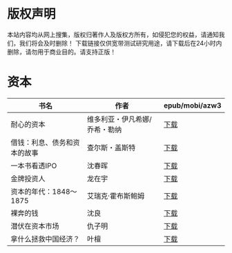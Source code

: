 # 版权声明

本站内容均从网上搜集，版权归著作人及版权方所有，如侵犯您的权益，请通知我们，我们将会及时删除！ 下载链接仅供宽带测试研究用途，请下载后在24小时内删除，请勿用于商业目的。请支持正版！

# 资本

| 书名 | 作者 | epub/mobi/azw3 |
| --- | --- | --- |
| 耐心的资本 | 维多利亚・伊凡希娜/乔希・勒纳 | [下载](https://url89.ctfile.com/f/31084289-1375495492-4e8778?p=8866) |
| 借钱：利息、债务和资本的故事 | 查尔斯・盖斯特 | [下载](https://url89.ctfile.com/f/31084289-1356991303-09732d?p=8866) |
| 一本书看透IPO | 沈春晖 | [下载](https://url89.ctfile.com/f/31084289-1357032499-275752?p=8866) |
| 金牌投资人 | 龙在宇 | [下载](https://url89.ctfile.com/f/31084289-1357007572-2aa1dc?p=8866) |
| 资本的年代：1848～1875 | 艾瑞克·霍布斯鲍姆 | [下载](https://url89.ctfile.com/f/31084289-1357006930-13ea2b?p=8866) |
| 裸奔的钱 | 沈良 | [下载](https://url89.ctfile.com/f/31084289-1357006900-8b4e1f?p=8866) |
| 潜伏在资本市场 | 仇子明 | [下载](https://url89.ctfile.com/f/31084289-1357006531-bbfae7?p=8866) |
| 拿什么拯救中国经济？ | 叶檀 | [下载](https://url89.ctfile.com/f/31084289-1357006456-586f2e?p=8866) |
